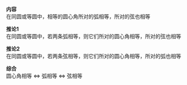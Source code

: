 **内容**  
在同圆或等圆中，相等的圆心角所对的弧相等，所对的弦也相等  
  
**推论1**  
在同圆或等圆中，若两条弧相等，则它们所对的圆心角相等，所对的弦也相等  
  
**推论2**  
在同圆或等圆中，若两条弦相等，则它们所对的圆心角相等，所对的弧也相等  
  
**综合**  
圆心角相等 $\Leftrightarrow$ 弧相等 $\Leftrightarrow$ 弦相等  
